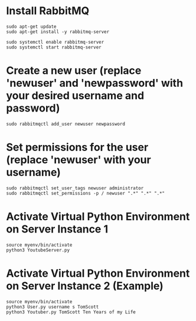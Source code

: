 # Install RabbitMQ
```
sudo apt-get update
sudo apt-get install -y rabbitmq-server

sudo systemctl enable rabbitmq-server
sudo systemctl start rabbitmq-server
```

# Create a new user (replace 'newuser' and 'newpassword' with your desired username and password)
```
sudo rabbitmqctl add_user newuser newpassword
```

# Set permissions for the user (replace 'newuser' with your username)
```
sudo rabbitmqctl set_user_tags newuser administrator
sudo rabbitmqctl set_permissions -p / newuser ".*" ".*" ".*"
```
# Activate Virtual Python Environment on Server Instance 1
```
source myenv/bin/activate
python3 YoutubeServer.py
```

# Activate Virtual Python Environment on Server Instance 2 (Example)
```
source myenv/bin/activate
python3 User.py username s TomScott
python3 Youtuber.py TomScott Ten Years of my Life
```
